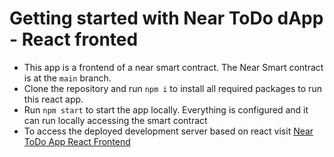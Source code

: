 # Getting started with Near ToDo dApp - React fronted

- This app is a frontend of a near smart contract. The Near Smart contract is at the `main` branch.
- Clone the repository and run `npm i` to install all required packages to run this react app.
- Run `npm start` to start the app locally. Everything is configured and it can run locally accessing the smart contract
- To access the deployed development server based on react visit [Near ToDo App React Frontend](https://neartodoapp.supercodehive.com)
